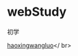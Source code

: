 # webStudy
初学

<a href="http://ollehz.github.io/webStudy/haoxinwangluo/index.html" target="_blank">haoxingwangluo</a></ br>

